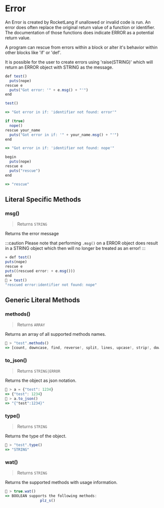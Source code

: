 # Error

An Error is created by RocketLang if unallowed or invalid code is run.
An error does often replace the original return value of a function or identifier.
The documentation of those functions does indicate ERROR as a potential return value.

A program can rescue from errors within a block or alter it's behavior within other blocks like 'if' or 'def'.

It is possible for the user to create errors using 'raise(STRING)' which will return an ERROR object with STRING as the message.



```js
def test()
  puts(nope)
rescue e
  puts("Got error: '" + e.msg() + "'")
end

test()

=> "Got error in if: 'identifier not found: error'"

if (true)
  nope()
rescue your_name
  puts("Got error in if: '" + your_name.msg() + "'")
end

=> "Got error in if: 'identifier not found: nope'"

begin
  puts(nope)
rescue e
  puts("rescue")
end

=> "rescue"

```

## Literal Specific Methods

### msg()
> Returns `STRING`

Returns the error message

:::caution
Please note that performing `.msg()` on a ERROR object does result in a STRING object which then will no longer be treated as an error!
:::


```js
» def test()
puts(nope)
rescue e
puts((rescued error: + e.msg()))
end
🚀 » test()
"rescued error:identifier not found: nope"
```



## Generic Literal Methods

### methods()
> Returns `ARRAY`

Returns an array of all supported methods names.

```js
🚀 > "test".methods()
=> [count, downcase, find, reverse!, split, lines, upcase!, strip!, downcase!, size, plz_i, replace, reverse, strip, upcase]
```

### to_json()
> Returns `STRING|ERROR`

Returns the object as json notation.

```js
🚀 > a = {"test": 1234}
=> {"test": 1234}
🚀 > a.to_json()
=> "{"test":1234}"
```

### type()
> Returns `STRING`

Returns the type of the object.

```js
🚀 > "test".type()
=> "STRING"
```

### wat()
> Returns `STRING`

Returns the supported methods with usage information.

```js
🚀 > true.wat()
=> BOOLEAN supports the following methods:
				plz_s()
```

